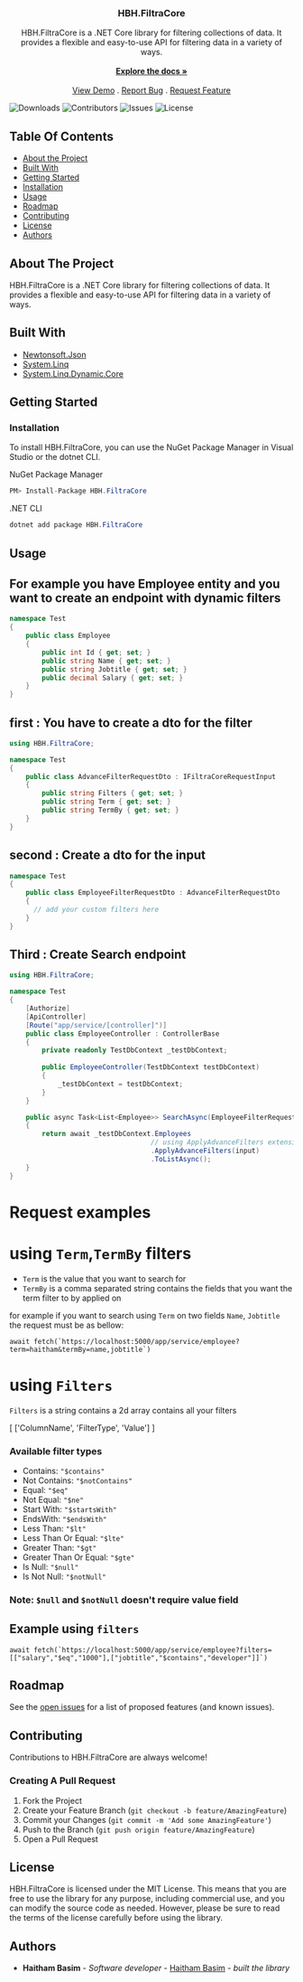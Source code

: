 <br/>
<p align="center">

  <h3 align="center">HBH.FiltraCore</h3>

  <p align="center">
    HBH.FiltraCore is a .NET Core library for filtering collections of data. It provides a flexible and easy-to-use API for filtering data in a variety of ways.
    <br/>
    <br/>
    <a href="https://github.com/haithambasim/HBH.FiltraCore"><strong>Explore the docs »</strong></a>
    <br/>
    <br/>
    <a href="https://github.com/haithambasim/HBH.FiltraCore">View Demo</a>
    .
    <a href="https://github.com/haithambasim/HBH.FiltraCore/issues">Report Bug</a>
    .
    <a href="https://github.com/haithambasim/HBH.FiltraCore/issues">Request Feature</a>
  </p>
</p>

![Downloads](https://img.shields.io/github/downloads/haithambasim/HBH.FiltraCore/total) ![Contributors](https://img.shields.io/github/contributors/haithambasim/HBH.FiltraCore?color=dark-green) ![Issues](https://img.shields.io/github/issues/haithambasim/HBH.FiltraCore) ![License](https://img.shields.io/github/license/haithambasim/HBH.FiltraCore) 

## Table Of Contents

* [About the Project](#about-the-project)
* [Built With](#built-with)
* [Getting Started](#getting-started)
* [Installation](#installation)
* [Usage](#usage)
* [Roadmap](#roadmap)
* [Contributing](#contributing)
* [License](#license)
* [Authors](#authors)

## About The Project

HBH.FiltraCore is a .NET Core library for filtering collections of data. It provides a flexible and easy-to-use API for filtering data in a variety of ways.

## Built With



* [Newtonsoft.Json]()
* [System.Linq]()
* [System.Linq.Dynamic.Core]()

## Getting Started


### Installation

To install HBH.FiltraCore, you can use the NuGet Package Manager in Visual Studio or the dotnet CLI.

NuGet Package Manager

```c#
PM> Install-Package HBH.FiltraCore
```

.NET CLI

```c#
dotnet add package HBH.FiltraCore
```

## Usage

## For example you have Employee entity and you want to create an endpoint with dynamic filters


```c#
namespace Test
{
    public class Employee
    {
        public int Id { get; set; }
        public string Name { get; set; }
        public string Jobtitle { get; set; }
        public decimal Salary { get; set; }
    }
}
```

## first : You have to create a dto for the filter

```c#
using HBH.FiltraCore;

namespace Test
{
    public class AdvanceFilterRequestDto : IFiltraCoreRequestInput
    {
        public string Filters { get; set; }
        public string Term { get; set; }
        public string TermBy { get; set; }
    }
}
```

## second : Create a dto for the input
```c#
namespace Test
{
    public class EmployeeFilterRequestDto : AdvanceFilterRequestDto
    {
      // add your custom filters here 
    }
}
```

## Third : Create Search endpoint

```c#
using HBH.FiltraCore;

namespace Test
{
    [Authorize]
    [ApiController]
    [Route("app/service/[controller]")]
    public class EmployeeController : ControllerBase
    {
        private readonly TestDbContext _testDbContext;
        
        public EmployeeController(TestDbContext testDbContext)
        {
            _testDbContext = testDbContext;
        }
    }

    public async Task<List<Employee>> SearchAsync(EmployeeFilterRequestDto input)
    {
        return await _testDbContext.Employees
                                   // using ApplyAdvanceFilters extension
                                   .ApplyAdvanceFilters(input)
                                   .ToListAsync();
    }
}
```

# Request examples
# using `Term`,`TermBy` filters
* `Term` is the value that you want to search for
* `TermBy` is a comma separated string contains the fields that you want the term filter to by applied on

for example if you want to search using `Term` on two fields `Name`, `Jobtitle` the request must be as bellow:
```Js
await fetch(`https://localhost:5000/app/service/employee?term=haitham&termBy=name,jobtitle`)
```

# using `Filters`
`Filters` is a string contains a 2d array contains all your filters

[
  ['ColumnName', 'FilterType', 'Value']
]

### Available filter types
* Contains: `"$contains"`
* Not Contains: `"$notContains"`
* Equal: `"$eq"`
* Not Equal: `"$ne"`
* Start With: `"$startsWith"`
* EndsWith: `"$endsWith"`
* Less Than: `"$lt"`
* Less Than Or Equal: `"$lte"`
* Greater Than: `"$gt"`
* Greater Than Or Equal: `"$gte"`
* Is Null: `"$null"`
* Is Not Null: `"$notNull"`

### Note: `$null` and `$notNull` doesn't require value field

## Example using `filters`
```Js
await fetch(`https://localhost:5000/app/service/employee?filters=[["salary","$eq","1000"],["jobtitle","$contains","developer"]]`)
```
## Roadmap

See the [open issues](https://github.com/haithambasim/HBH.FiltraCore/issues) for a list of proposed features (and known issues).

## Contributing

Contributions to HBH.FiltraCore are always welcome!

### Creating A Pull Request

1. Fork the Project
2. Create your Feature Branch (`git checkout -b feature/AmazingFeature`)
3. Commit your Changes (`git commit -m 'Add some AmazingFeature'`)
4. Push to the Branch (`git push origin feature/AmazingFeature`)
5. Open a Pull Request

## License

HBH.FiltraCore is licensed under the MIT License. This means that you are free to use the library for any purpose, including commercial use, and you can modify the source code as needed. However, please be sure to read the terms of the license carefully before using the library.

## Authors

* **Haitham Basim** - *Software developer* - [Haitham Basim](https://github.com/haithambasim) - *built the library*